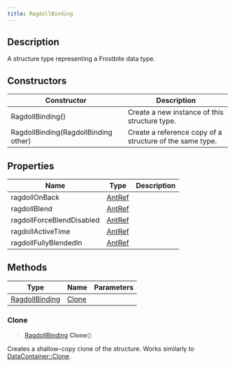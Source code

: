 ```yaml
---
title: RagdollBinding
---
```

## Description

A structure type representing a Frostbite data type.

## Constructors

| Constructor                          | Description                                              |
| ------------------------------------ | -------------------------------------------------------- |
| RagdollBinding()                     | Create a new instance of this structure type.            |
| RagdollBinding(RagdollBinding other) | Create a reference copy of a structure of the same type. |

## Properties

| Name                      | Type             | Description |
| ------------------------- | ---------------- | ----------- |
| ragdollOnBack             | [AntRef](/vext/ref/fb/antref/) |             |
| ragdollBlend              | [AntRef](/vext/ref/fb/antref/) |             |
| ragdollForceBlendDisabled | [AntRef](/vext/ref/fb/antref/) |             |
| ragdollActiveTime         | [AntRef](/vext/ref/fb/antref/) |             |
| ragdollFullyBlendedIn     | [AntRef](/vext/ref/fb/antref/) |             |

## Methods

| Type                             | Name            | Parameters |
| -------------------------------- | --------------- | ---------- |
| [RagdollBinding](/vext/ref/fb/ragdollbinding/) | [Clone](#clone) |            |

### Clone

> [RagdollBinding](/vext/ref/fb/ragdollbinding/) **Clone**()

Creates a shallow-copy clone of the structure. Works similarly to [DataContainer::Clone](/vext/ref/shared/class/datacontainer#clone).

